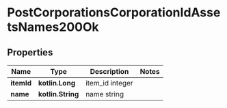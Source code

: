 
# PostCorporationsCorporationIdAssetsNames200Ok

## Properties
Name | Type | Description | Notes
------------ | ------------- | ------------- | -------------
**itemId** | **kotlin.Long** | item_id integer | 
**name** | **kotlin.String** | name string | 



